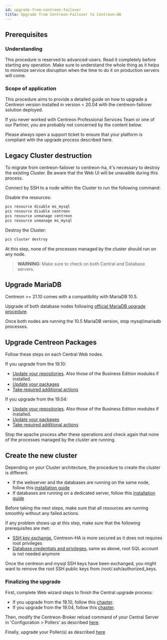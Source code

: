 ```yaml
---
id: upgrade-from-centreon-failover
title: Upgrade from Centreon-Failover to Centreon-HA
---
```


## Prerequisites

### Understanding

This procedure is reserved to advanced-users. Read it completely before starting any operation. 
Make sure to understand the whole thing as it helps to minimize service disruption when 
the time to do it on production servers will come.

### Scope of application

This procedure aims to provide a detailed guide on how to upgrade a Centreon version installed in version < 20.04 with 
the centreon-failover solution deployed. 

If you never worked with Centreon Professional Services Team or one of our Partner, you are probably not concerned by the content 
below.

Please always open a support ticket to ensure that your platform is compliant with the upgrade process described here.

## Legacy Cluster destruction

To migrate from centreon-failover to centreon-ha, it's necessary to destroy the existing Cluster. Be aware that the 
Web UI will be unavaible during this process.

Connect by SSH to a node within the Cluster to run the following command:

Disable the resources: 

```bash
pcs resource disable ms_mysql
pcs resource disable centreon
pcs resource unmanage centreon
pcs resource unmanage ms_mysql
```

Destroy the Cluster: 

```bash
pcs cluster destroy
```

At this step, none of the processes managed by the cluster should run on any node.

> **WARNING:** Make sure to check on both Central and Database servers. 

## Upgrade MariaDB

Centreon >= 21.10 comes with a compatibility with MariaDB 10.5.

Upgrade of both database nodes following [official MariaDB upgrade procedure](../../upgrade/upgrade-from-19-10.html#upgrade-mariadb-server). 

Once both nodes are running the 10.5 MariaDB version, stop mysql/mariadb processes. 

## Upgrade Centreon Packages 

Follow these steps on each Central Web nodes.

If you upgrade from the 19.10: 
* [Update your repositories](../../upgrade/upgrade-from-19-10.html#update-the-centreon-repository). Also those of the Business Edition modules if installed.
* [Update your packages](../../upgrade/upgrade-from-19-10.html#upgrade-the-centreon-solution)
* [Take required additional actions](../../upgrade/upgrade-from-19-10.html#additional-actions)

If you upgrade from the 19.04: 
* [Update your repositories](../../upgrade/upgrade-from-19-04.html#update-the-centreon-repository). Also those of the Business Edition modules if installed.
* [Update your packages](../../upgrade/upgrade-from-19-04.html#upgrade-the-centreon-solution)
* [Take required additional actions](../../upgrade/upgrade-from-19-04.html#additional-actions)

Stop the apache process after these operations and check again that none of the 
processes managed by the cluster are running.

## Create the new cluster

Depending on your Cluster architecture, the procedure to create the cluster is different. 
* If the webserver and the databases are running on the same node, follow this [installation guide](../../installation/installation-of-centreon-ha/installation-2-nodes.html#setting-up-the-centreon-cluster)
* If databases are running on a dedicated server, follow this [installation guide](../../installation/installation-of-centreon-ha/installation-4-nodes.html#setting-up-the-centreon-cluster)

Before taking the next steps, make sure that all resources are running smoothly without any failed actions.

If any problem shows up at this step, make sure that the following prerequisites are met: 
* [SSH key exchange](../../installation/installation-of-centreon-ha/installation-2-nodes.html#ssh-keys-exchange), Centreon-HA is more secured as it does not requires root privileges
* [Database credentials and privileges](../../installation/installation-of-centreon-ha/installation-2-nodes.html#creating-the-centreon-mariadb-account), same as above, root SQL account is not needed anymore  

Once the centreon and mysql SSH keys have been exchanged, you might want to remove the root SSH public keys from /root/.ssh/authorized_keys.

### Finalizing the upgrade

First, complete Web wizard steps to finish the Central upgrade process:
* If you upgrade from the 19.10, follow this [chapter](../../upgrade/upgrade-from-19-10.html#finalizing-the-upgrade).
* If you upgrade from the 19.04, follow this [chapter](../../upgrade/upgrade-from-19-04.html#finalizing-the-upgrade).

Then, modify the Centreon-Broker reload command of your Central Server in 'Configuration > Pollers' as described [here](../../installation/installation-of-centreon-ha/installation-2-nodes.html#customizing-poller-reload-command).

Finally, upgrade your Poller(s) as described [here](../../upgrade/upgrade-from-19-04.html#upgrade-the-poller)
